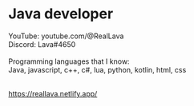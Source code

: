 # Java developer
YouTube: youtube.com/@RealLava
<br>
Discord: Lava#4650
<br>
<br>Programming languages that I know:
<br>Java, javascript, c++, c#, lua, python, kotlin, html, css

<br>https://reallava.netlify.app/
